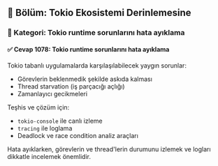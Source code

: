 ## 📘 Bölüm: Tokio Ekosistemi Derinlemesine  
### 🔹 Kategori: Tokio runtime sorunlarını hata ayıklama  
#### ✅ Cevap 1078: Tokio runtime sorunlarını hata ayıklama

Tokio tabanlı uygulamalarda karşılaşılabilecek yaygın sorunlar:
- Görevlerin beklenmedik şekilde askıda kalması
- Thread starvation (iş parçacığı açlığı)
- Zamanlayıcı gecikmeleri

Teşhis ve çözüm için:
- `tokio-console` ile canlı izleme
- `tracing` ile loglama
- Deadlock ve race condition analiz araçları

Hata ayıklarken, görevlerin ve thread'lerin durumunu izlemek ve logları dikkatle incelemek önemlidir.
